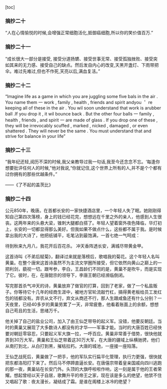 [toc]

### 摘抄二十

“人在心情愉悦的时候,会增强正常细胞活化,抵御癌细胞,所以你的笑价值百万.”



### 摘抄二十一

“成长很大一部分是接受, 接受分道扬镳、接受世事无常、接受孤独挫败、接受突如其来的无力感、接受自己的缺点。然后发自内心的改变,天黑开盏灯、下雨带把伞。难过先难过,但也不作死,天亮以后,满血复活。”



### 摘抄二十二

“Imagine life as a game in which you are juggling some five bals in the air . You name them 一 work , family , health , friends and spirit andyou ＇ re keeping all of these in the air . You wil soon understand that work is arubber ball .If you drop it , it wil bounce back . But the other four balls 一 family , health , friends , and spirit 一 are made of glass . If you drop one of these , they will be irrevocably scuffed , marked , nicked , damaged , or even shattered . They will never be the same . You must understand that and strive for balance in your life”



### 摘抄二十三

“我年纪还轻,阅历不深的时候,我父亲教导过我一句话,我至今还念念不忘。‘每逢你想要批评任何人的时候,”他对我说,“你就记住,这个世界上所有的人,并不是个个都有过你拥有的那些优越条件。”

——《了不起的盖茨比》



### 摘抄二十四

公元850年，晚唐。在首都长安的一家快捷酒店里，一个年轻人失了眠。她刚刚得知自己第四次落榜，身上的钱已经花完，想想远在千里之外的亲人，他感到人生很丧。这两年来的头悬大梁，锥刺大腿都白搭了。年轻人望着窗外夜色降临，华灯初上，长安的一切都显得那么美好。但我如果不做点什么，这些都不属于我。是时候拿出我的大诗了，他把纸铺平，毛笔沾到最饱满，一首七绝一气呵成：

待到秋来九月八，我花开后百花杀。
冲天香阵透长安，满城尽带黄金甲。

这首诗叫《不弟后赋菊》，翻译过来就是落榜后，歌唱我的菊花。这个年轻人名叫黄巢。在整个唐宋这首诗虽然不为主流文学圈所接受，但它依然向黄山之巅上的一把利剑，藐视一切。跟岑参，李白，王昌龄们不同的是，黄巢不是吹牛，而是实现了它。彼时，在，在唐懿宗的领导下，李唐王朝已经濒临倒闭。

写完那首杀气冲天的诗，黄巢放弃了做官的打算，回到了老家，做了一个私盐贩子。你等待它十几年的经商生涯中，被地方官轮流敲竹杠，搞得黄老板给员工发红包的钱都没有。弃农从文不行，弃文从商还不行，那人生跟咸鱼还有什么分别？一天夜里，已经40多岁的黄巢劳累了一天，非常疲惫，他看着账面上的余额，想想自己苟且的生活，思绪万千。

他关掉了自己的盐业公司，加入了由王仙芝带导的起义军。没错，他要反朝廷。当时的黄巢又展现了大多数诗人都没有的才华——军事才能。当时的大唐百姓已经快要对朝廷零容忍，只要起义军大旗一拉，一呼百应。黄巢非常善于借势，很快他就弄到30万大军。黄巢和王仙芝带着这30万大军，在大唐的疆域上纵横驰骋，他们从南打到北，从白打到黑，摧枯拉朽。大唐的城池，一座接一座陷落。

王仙芝战死后，黄巢做了一把手，他的军队实行扁平化管理，执行力更强，很快就把东都洛阳打下来了。然后马不停蹄直逼长安。在唐僖宗带着皇亲国戚向四川逃跑的那一夜，黄巢站在长安门外。头顶的大旗呼啦啦作响，这一刻是属于他的王者荣耀。想起曾经以天子自居，歌舞升平的帝王之家，现在该是多么的绝望，他禁不住又唱起了歌：夜太漫长，凝结成了霜。是谁在阁楼上冰冷的绝望？